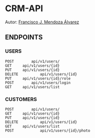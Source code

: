 # CRM-API

Autor: [Francisco J. Mendoza Álvarez](https://github.com/PanchoMen)


## ENDPOINTS

### USERS

    POST    	api/v1/users/
    GET		api/v1/users/{id}
    PUT		api/v1/users/{id}
    DELETE	        api/v1/users/{id}
    PUT		api/v1/users/{id}/role
    POST    	api/v1/users/login
    GET		api/v1/users/list

### CUSTOMERS

    POST    	api/v1/users/
    GET		api/v1/users/{id}
    PUT		api/v1/users/{id}
    DELETE	        api/v1/users/{id}
    GET		api/v1/users/list
    POST	        api/v1/users/{id}/photo
    
